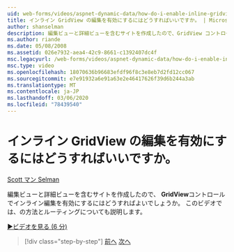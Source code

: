 ```yaml
---
uid: web-forms/videos/aspnet-dynamic-data/how-do-i-enable-inline-gridview-editing
title: インライン GridView の編集を有効にするにはどうすればいいですか。 | Microsoft Docs
author: shanselman
description: 編集ビューと詳細ビューを含むサイトを作成したので、GridView コントロールでインライン編集を有効にするにはどうすればよいでしょうか。 このビデオでは、その方法と touc についても説明します。
ms.author: riande
ms.date: 05/08/2008
ms.assetid: 026e7932-aea4-42c9-8661-c1392407dc4f
msc.legacyurl: /web-forms/videos/aspnet-dynamic-data/how-do-i-enable-inline-gridview-editing
msc.type: video
ms.openlocfilehash: 18070636b96683efdf96f8c3e8eb7d2fd12cc067
ms.sourcegitcommit: e7e91932a6e91a63e2e46417626f39d6b244a3ab
ms.translationtype: MT
ms.contentlocale: ja-JP
ms.lasthandoff: 03/06/2020
ms.locfileid: "78439540"
---
```

# <a name="how-do-i-enable-inline-gridview-editing"></a>インライン GridView の編集を有効にするにはどうすればいいですか。

[Scott マン Selman](https://github.com/shanselman)

編集ビューと詳細ビューを含むサイトを作成したので、 **GridView**コントロールでインライン編集を有効にするにはどうすればよいでしょうか。 このビデオでは、の方法とルーティングについても説明します。

[&#9654;ビデオを見る (6 分)](https://channel9.msdn.com/Blogs/ASP-NET-Site-Videos/how-do-i-enable-inline-gridview-editing)

> [!div class="step-by-step"]
> [前へ](your-first-scaffold-and-what-is-dynamic-data.md)
> [次へ](how-do-i-change-how-my-fields-render.md)
